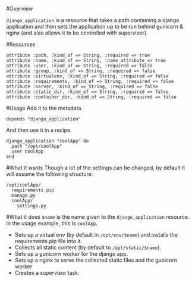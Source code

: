 #Overview

`django_application` is a resource that takes a path containing a django
application and then sets the application up to be run behind gunicorn & nginx
(and also allows it to be controlled with supervisor).


#Resources
```
attribute :path, :kind_of => String, :required => true
attribute :name, :kind_of => String, :name_attribute => true
attribute :user, :kind_of => String, :required => false
attribute :group, :kind_of => String, :required => false
attribute :virtualenv, :kind_of => String, :required => false
attribute :requirements, :kind_of => String, :required => false
attribute :server, :kind_of => String, :required => false
attribute :static_dir, :kind_of => String, :required => false
attribute :container_dir, :kind_of => String, :required => false
```


#Usage
Add it to the metadata.
```
depends "django_application"
```

And then use it in a recipe.
```
django_application "coolApp" do
  path "/opt/coolApp"
  user coolApp
end
```


#What it wants
Though a lot of the settings can be changed, by default it will assume the following structure:
```
/opt/coolApp/
  requirements.pip
  manage.py
  coolApp/
    settings.py
```


#What it does
`$name` is the name given to the `django_application` resource. In the usage example, this is `coolApp`.

* Sets up a virtual env (by default in `/opt/env/$name`) and installs the requirements.pip file into it.
* Collects all static content (by default to `/opt/static/$name`).
* Sets up a gunicorn worker for the django app.
* Sets up a nginx to serve the collected static files and the gunicorn worker
* Creates a supervisor task.

